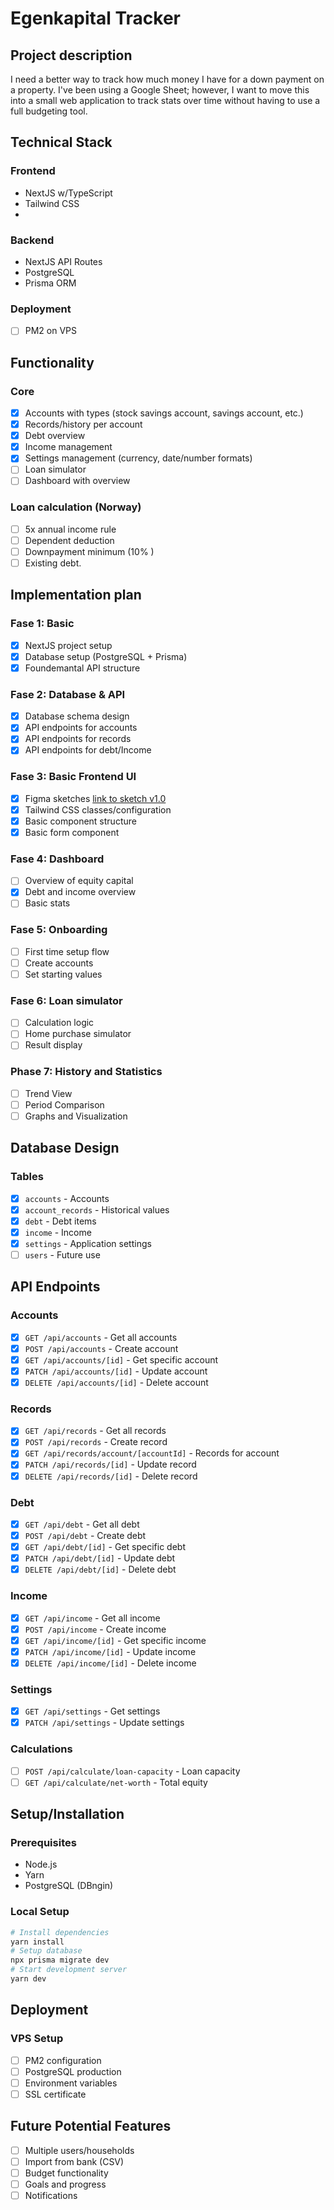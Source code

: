 # Egenkapital Tracker

## Project description
I need a better way to track how much money I have for a down payment on a property. I've been using a Google Sheet; however, I want to move this into a small web application to track stats over time without having to use a full budgeting tool.

## Technical Stack
### Frontend
- NextJS w/TypeScript
- Tailwind CSS
- 

### Backend
- NextJS API Routes
- PostgreSQL
- Prisma ORM

### Deployment
- [ ] PM2 on VPS

## Functionality
### Core
- [x] Accounts with types (stock savings account, savings account, etc.)
- [x] Records/history per account
- [x] Debt overview
- [x] Income management
- [x] Settings management (currency, date/number formats)
- [ ] Loan simulator
- [ ] Dashboard with overview

### Loan calculation (Norway)
- [ ] 5x annual income rule
- [ ] Dependent deduction
- [ ] Downpayment minimum (10% )
- [ ] Existing debt.

## Implementation plan
### Fase 1: Basic
- [x] NextJS project setup
- [x] Database setup (PostgreSQL + Prisma)
- [x] Foundemantal API structure

### Fase 2: Database & API
- [x] Database schema design
- [x] API endpoints for accounts
- [x] API endpoints for records
- [x] API endpoints for debt/Income

### Fase 3: Basic Frontend UI
- [x] Figma sketches [link to sketch v1.0](https://www.figma.com/design/WmzM4su07X19E3ESEGzRSV/EquityTracker?node-id=0-1&t=k68FtIsCHqWX7rgE-1)
- [x] Tailwind CSS classes/configuration
- [x] Basic component structure
- [x] Basic form component

### Fase 4: Dashboard
- [ ] Overview of equity capital
- [x] Debt and income overview
- [ ] Basic stats

### Fase 5: Onboarding
- [ ] First time setup flow
- [ ] Create accounts
- [ ] Set starting values

### Fase 6: Loan simulator
- [ ] Calculation logic
- [ ] Home purchase simulator
- [ ] Result display

### Phase 7: History and Statistics
- [ ] Trend View
- [ ] Period Comparison
- [ ] Graphs and Visualization

## Database Design
### Tables
- [x] `accounts` - Accounts
- [x] `account_records` - Historical values
- [x] `debt` - Debt items
- [x] `income` - Income
- [x] `settings` - Application settings
- [ ] `users` - Future use

## API Endpoints
### Accounts
- [x] `GET /api/accounts` - Get all accounts
- [x] `POST /api/accounts` - Create account
- [x] `GET /api/accounts/[id]` - Get specific account
- [x] `PATCH /api/accounts/[id]` - Update account
- [x] `DELETE /api/accounts/[id]` - Delete account

### Records
- [x] `GET /api/records` - Get all records
- [x] `POST /api/records` - Create record
- [x] `GET /api/records/account/[accountId]` - Records for account
- [x] `PATCH /api/records/[id]` - Update record
- [x] `DELETE /api/records/[id]` - Delete record

### Debt
- [x] `GET /api/debt` - Get all debt
- [x] `POST /api/debt` - Create debt
- [x] `GET /api/debt/[id]` - Get specific debt
- [x] `PATCH /api/debt/[id]` - Update debt
- [x] `DELETE /api/debt/[id]` - Delete debt

### Income
- [x] `GET /api/income` - Get all income
- [x] `POST /api/income` - Create income
- [x] `GET /api/income/[id]` - Get specific income
- [x] `PATCH /api/income/[id]` - Update income
- [x] `DELETE /api/income/[id]` - Delete income

### Settings
- [x] `GET /api/settings` - Get settings
- [x] `PATCH /api/settings` - Update settings

### Calculations
- [ ] `POST /api/calculate/loan-capacity` - Loan capacity
- [ ] `GET /api/calculate/net-worth` - Total equity

## Setup/Installation
### Prerequisites
- Node.js
- Yarn
- PostgreSQL (DBngin)

### Local Setup
```bash
# Install dependencies
yarn install
# Setup database
npx prisma migrate dev
# Start development server
yarn dev
```

## Deployment
### VPS Setup
- [ ] PM2 configuration
- [ ] PostgreSQL production
- [ ] Environment variables
- [ ] SSL certificate

## Future Potential Features
- [ ] Multiple users/households
- [ ] Import from bank (CSV)
- [ ] Budget functionality
- [ ] Goals and progress
- [ ] Notifications